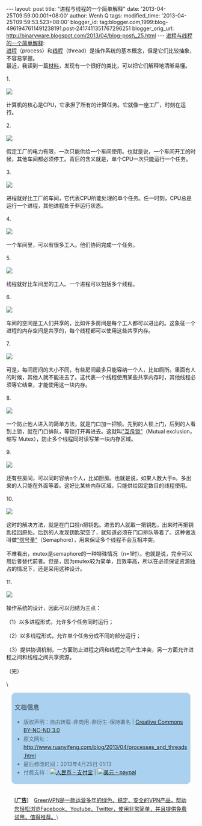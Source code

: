 --- layout: post title: "进程与线程的一个简单解释" date:
'2013-04-25T09:59:00.001+08:00' author: Wenh Q tags: modified\_time:
'2013-04-25T09:59:53.523+08:00' blogger\_id:
tag:blogger.com,1999:blog-4961947611491238191.post-2417411351767296251
blogger\_orig\_url:
http://binaryware.blogspot.com/2013/04/blog-post\_25.html ---
[进程与线程的一个简单解释](http://www.ruanyifeng.com/blog/2013/04/processes_and_threads.html):\
[进程](https://zh.wikipedia.org/zh-cn/%E8%BF%9B%E7%A8%8B)（process）和[线程](https://zh.wikipedia.org/zh-cn/%E7%BA%BF%E7%A8%8B)（thread）是操作系统的基本概念，但是它们比较抽象，不容易掌握。\
最近，我读到一篇[材料](http://www.qnx.com/developers/docs/6.4.1/neutrino/getting_started/s1_procs.html)，发现有一个很好的类比，可以把它们解释地清晰易懂。\
\
1.\
\
![](http://image.beekka.com/blog/201304/bg2013042401.jpg)\
\
计算机的核心是CPU，它承担了所有的计算任务。它就像一座工厂，时刻在运行。\
\
2.\
\
![](http://image.beekka.com/blog/201304/bg2013042402.png)\
\
假定工厂的电力有限，一次只能供给一个车间使用。也就是说，一个车间开工的时候，其他车间都必须停工。背后的含义就是，单个CPU一次只能运行一个任务。\
\
3.\
\
![](http://image.beekka.com/blog/201304/bg2013042403.jpg)\
\
进程就好比工厂的车间，它代表CPU所能处理的单个任务。任一时刻，CPU总是运行一个进程，其他进程处于非运行状态。\
\
4.\
\
![](http://image.beekka.com/blog/201304/bg2013042404.jpg)\
\
一个车间里，可以有很多工人。他们协同完成一个任务。\
\
5.\
\
![](http://image.beekka.com/blog/201304/bg2013042405.jpg)\
\
线程就好比车间里的工人。一个进程可以包括多个线程。\
\
6.\
\
![](http://image.beekka.com/blog/201304/bg2013042406.png)\
\
车间的空间是工人们共享的，比如许多房间是每个工人都可以进出的。这象征一个进程的内存空间是共享的，每个线程都可以使用这些共享内存。\
\
7.\
\
![](http://image.beekka.com/blog/201304/bg2013042407.jpg)\
\
可是，每间房间的大小不同，有些房间最多只能容纳一个人，比如厕所。里面有人的时候，其他人就不能进去了。这代表一个线程使用某些共享内存时，其他线程必须等它结束，才能使用这一块内存。\
\
8.\
\
![](http://image.beekka.com/blog/201304/bg2013042408.jpg)\
\
一个防止他人进入的简单方法，就是门口加一把锁。先到的人锁上门，后到的人看到上锁，就在门口排队，等锁打开再进去。这就叫["互斥锁"](http://zh.wikipedia.org/wiki/%E4%BA%92%E6%96%A5%E9%94%81)（Mutual
exclusion，缩写 Mutex），防止多个线程同时读写某一块内存区域。\
\
9.\
\
![](http://image.beekka.com/blog/201304/bg2013042409.jpg)\
\
还有些房间，可以同时容纳n个人，比如厨房。也就是说，如果人数大于n，多出来的人只能在外面等着。这好比某些内存区域，只能供给固定数目的线程使用。\
\
10.\
\
![](http://image.beekka.com/blog/201304/bg2013042410.jpg)\
\
这时的解决方法，就是在门口挂n把钥匙。进去的人就取一把钥匙，出来时再把钥匙挂回原处。后到的人发现钥匙架空了，就知道必须在门口排队等着了。这种做法叫做["信号量"](http://en.wikipedia.org/wiki/Semaphore_(programming))（Semaphore），用来保证多个线程不会互相冲突。\
\
不难看出，mutex是semaphore的一种特殊情况（n=1时）。也就是说，完全可以用后者替代前者。但是，因为mutex较为简单，且效率高，所以在必须保证资源独占的情况下，还是采用这种设计。\
\
11.\
\
![](http://image.beekka.com/blog/201304/bg2013042411.png)\
\
操作系统的设计，因此可以归结为三点：\
\
（1）以多进程形式，允许多个任务同时运行；\
\
（2）以多线程形式，允许单个任务分成不同的部分运行；\
\
（3）提供协调机制，一方面防止进程之间和线程之间产生冲突，另一方面允许进程之间和线程之间共享资源。\
\
（完）\
\
\
<div
style="background-color: #aad2f0; border-radius: 10px; border: 1px solid #d3d3d3; color: #556677; line-height: 160%; margin: 1em; padding: 0.3em 0.5em;">

### 文档信息

-   版权声明：自由转载-非商用-非衍生-保持署名 | [Creative Commons
    BY-NC-ND
    3.0](http://creativecommons.org/licenses/by-nc-nd/3.0/deed.zh)
-   原文网址：<http://www.ruanyifeng.com/blog/2013/04/processes_and_threads.html>
-   最后修改时间：2013年4月25日 01:13
-   付费支持：[![人民币 -
    支付宝](http://www.ruanyifeng.com/blog/images/rmb_32.png "人民币")](https://me.alipay.com/ruanyf)
    | [![美元 -
    paypal](http://www.ruanyifeng.com/blog/images/dollar_32.png "美元")](https://www.paypal.com/cgi-bin/webscr?cmd=_xclick&business=yifeng.ruan@gmail.com&currency_code=USD&amount=0.99&return=http://www.ruanyifeng.com/thank.html&item_name=Ruan%20YiFeng%27s%20Blog&undefined_quantity=1&no_note=0)

</div>

<div
style="border-radius: 10px; color: #556677; line-height: 160%; margin: 1em; padding: 0.3em 0.5em;">

**\[[广告](http://www.ruanyifeng.com/ads.html)\]**　[GreenVPN是一款运营多年的绿色、稳定、安全的VPN产品，帮助您轻松浏览Facebook、Youtube、Twitter，使用非常简单，并且提供免费试用，值得推荐。](http://www.greenvpn.org/?utm_source=ruanyifeng.com)\

</div>
